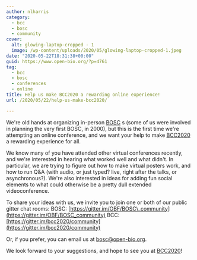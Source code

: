 ```yaml
---
author: nlharris
category:
  - bcc
  - bosc
  - community
cover:
  alt: glowing-laptop-cropped - 1
  image: /wp-content/uploads/2020/05/glowing-laptop-cropped-1.jpeg
date: "2020-05-22T18:31:38+00:00"
guid: https://www.open-bio.org/?p=4761
tag:
  - bcc
  - bosc
  - conferences
  - online
title: Help us make BCC2020 a rewarding online experience!
url: /2020/05/22/help-us-make-bcc2020/

---
```

We're old hands at organizing in-person [BOSC](/events/bosc/about/) s (some of us were involved in planning the very first BOSC, in 2000), but this is the first time we're attempting an online conference, and we want your help to make [BCC2020](https://bcc2020.github.io/) a rewarding experience for all.

We know many of you have attended other virtual conferences recently, and we're interested in hearing what worked well and what didn't. In particular, we are trying to figure out how to make virtual posters work, and how to run Q&A (with audio, or just typed? live, right after the talks, or asynchronous?). We're also interested in ideas for adding fun social elements to what could otherwise be a pretty dull extended videoconference.

To share your ideas with us, we invite you to join one or both of our public gitter chat rooms:
BOSC: [https://gitter.im/OBF/BOSC\_community](https://gitter.im/OBF/BOSC_community)
BCC: [https://gitter.im/bcc2020/community](https://gitter.im/bcc2020/community)

Or, if you prefer, you can email us at bosc@open-bio.org.

We look forward to your suggestions, and hope to see you at [BCC2020](https://bcc2020.github.io/)!
